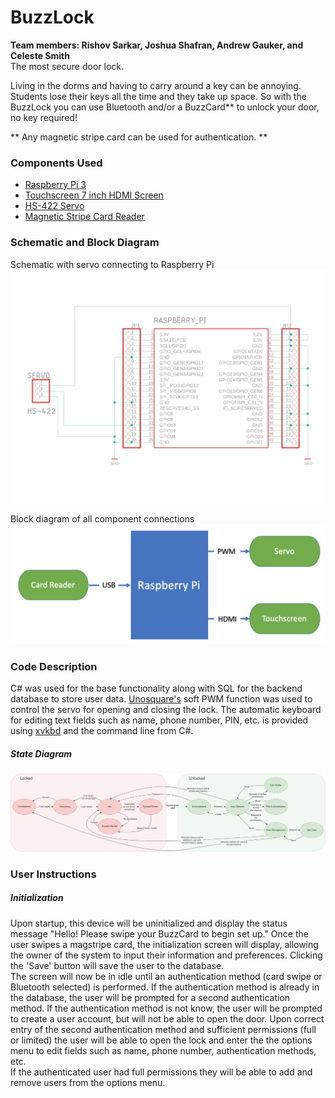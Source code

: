 # BuzzLock
<b> Team members: Rishov Sarkar, Joshua Shafran, Andrew Gauker, and Celeste Smith</b><br/>
The most secure door lock. <br/>

Living in the dorms and having to carry around a key can be annoying. Students lose their keys all the time and they take up space. So with the BuzzLock you can use Bluetooth and/or a BuzzCard** to unlock your door, no key required!

** Any magnetic stripe card can be used for authentication. **

<H3> Components Used </H3>
 <ul>
  <li> <a href="https://www.raspberrypi.org/products/raspberry-pi-3-model-b/">Raspberry Pi 3</a></li>
 <li> <a href="https://www.adafruit.com/product/2407">Touchscreen 7 inch HDMI Screen</a></li>
  <li> <a href="https://www.sparkfun.com/products/11884">HS-422 Servo</a></li>
  <li><a href="https://www.amazon.com/2xhome-Magnetic-Registry-Register-Quickbook/dp/B00E85TH9I/ref=sr_1_10?crid=UIZM18I37O7M&keywords=magstripe%2Breader&qid=1584997590&sprefix=%2Caps%2C227&sr=8-10&th=1">Magnetic Stripe Card Reader</a></li>
</ul> 

<H3> Schematic and Block Diagram </H3>

Schematic with servo connecting to Raspberry Pi
 <img src="Documentation/4180 Schematic Window.png" alt="BuzzLock Schematic"> 
 
 Block diagram of all component connections
 <img src="Documentation/Screen Shot 2020-04-28 at 3.59.49 PM.png" alt="BuzzLock Block Diagram"> 


<H3> Code Description </H3>

C# was used for the base functionality along with SQL for the backend database to store user data. <a href = "https://unosquare.github.io/raspberryio/">Unosquare's</a> soft PWM function was used to control the servo for opening and closing the lock.  The automatic keyboard for editing text fields such as name, phone number, PIN, etc. is provided using <a href="http://t-sato.in.coocan.jp/xvkbd/">xvkbd</a> and the command line from C#.  

<H5> State Diagram </H5>

<img src="Documentation/4180 State Diagram.png" alt="State Diagram">

<H3> User Instructions </H3>
<H5> Initialization </H5>
Upon startup, this device will be uninitialized and display the status message "Hello! Please swipe your BuzzCard to begin set up." Once the user swipes a magstripe card, the initialization screen will display, allowing the owner of the system to input their information and preferences. Clicking the 'Save' button will save the user to the database. <br/>
The screen will now be in idle until an authentication method (card swipe or Bluetooth selected) is performed.  If the authentication method is already in the database, the user will be prompted for a second authentication method.  If the authentication method is not know, the user will be prompted to create a user account, but will not be able to open the door.  
Upon correct entry of the second authentication method and sufficient permissions (full or limited) the user will be able to open the lock and enter the the options menu to edit fields such as name, phone number, authentication methods, etc.  <br/>
If the authenticated user had full permissions they will be able to add and remove users from the options menu.  
